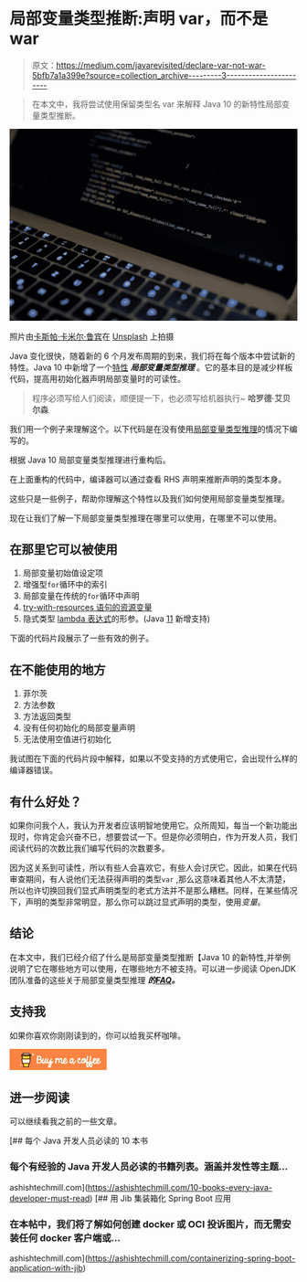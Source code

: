 # 局部变量类型推断:声明 var，而不是 war

> 原文：<https://medium.com/javarevisited/declare-var-not-war-5bfb7a1a399e?source=collection_archive---------3----------------------->

> 在本文中，我将尝试使用保留类型名 var 来解释 Java 10 的新特性局部变量类型推断。

![](img/e5bfb71c8374d6bc34fcb8095e164217.png)

照片由[卡斯帕·卡米尔·鲁宾](https://unsplash.com/@casparrubin?utm_source=medium&utm_medium=referral)在 [Unsplash](https://unsplash.com?utm_source=medium&utm_medium=referral) 上拍摄

Java 变化很快，随着新的 6 个月发布周期的到来，我们将在每个版本中尝试新的特性。Java 10 中新增了一个[特性](https://openjdk.java.net/jeps/286) ***局部变量类型推理*** 。它的基本目的是减少样板代码，提高用初始化器声明局部变量时的可读性。

> 程序必须写给人们阅读，顺便提一下，也必须写给机器执行~ **哈罗德·艾贝尔森**

我们用一个例子来理解这个。以下代码是在没有使用[局部变量类型推理](https://javarevisited.blogspot.com/2018/03/finally-java-10-has-var-to-declare-local-variables.html)的情况下编写的。

根据 Java 10 局部变量类型推理进行重构后。

在上面重构的代码中，编译器可以通过查看 RHS 声明来推断声明的类型本身。

这些只是一些例子，帮助你理解这个特性以及我们如何使用局部变量类型推理。

现在让我们了解一下局部变量类型推理在哪里可以使用，在哪里不可以使用。

## 在那里它可以被使用

1.  局部变量初始值设定项
2.  增强型`for`循环中的索引
3.  局部变量在传统的`for`循环中声明
4.  [try-with-resources 语句的资源变量](https://javarevisited.blogspot.com/2011/09/arm-automatic-resource-management-in.html)
5.  隐式类型 [lambda 表达式](/javarevisited/7-best-java-tutorials-and-books-to-learn-lambda-expression-and-stream-api-and-other-features-3083e6038e14?source=---------14------------------)的形参。(Java [11](https://openjdk.java.net/jeps/323) 新增支持)

下面的代码片段展示了一些有效的例子。

## 在不能使用的地方

1.  菲尔茨
2.  方法参数
3.  方法返回类型
4.  没有任何初始化的局部变量声明
5.  无法使用空值进行初始化

我试图在下面的代码片段中解释，如果以不受支持的方式使用它，会出现什么样的编译器错误。

## 有什么好处？

如果你问我个人，我认为开发者应该明智地使用它。众所周知，每当一个新功能出现时，你肯定会兴奋不已，想要尝试一下。但是你必须明白，作为开发人员，我们阅读代码的次数比我们编写代码的次数要多。

因为这关系到可读性，所以有些人会喜欢它，有些人会讨厌它。因此，如果在代码审查期间，有人说他们无法获得声明的类型`var` ,那么这意味着其他人不太清楚，所以也许切换回我们显式声明类型的老式方法并不是那么糟糕。同样，在某些情况下，声明的类型非常明显，那么你可以跳过显式声明的类型，使用*变量*。

## 结论

在本文中，我们已经介绍了什么是局部变量类型推断【Java 10 的新特性,并举例说明了它在哪些地方可以使用，在哪些地方不被支持。可以进一步阅读 OpenJDK 团队准备的这些关于局部变量类型推理 ***的[FAQ](https://openjdk.java.net/projects/amber/LVTIFAQ.html)。***

## 支持我

如果你喜欢你刚刚读到的，你可以给我买杯咖啡。

[![](img/883994fb2cde2cb170202b796dac9bb8.png)](https://www.buymeacoffee.com/meashish)

## 进一步阅读

可以继续看我之前的一些文章。

[](https://ashishtechmill.com/10-books-every-java-developer-must-read) [## 每个 Java 开发人员必读的 10 本书

### 每个有经验的 Java 开发人员必读的书籍列表。涵盖并发性等主题…

ashishtechmill.com](https://ashishtechmill.com/10-books-every-java-developer-must-read) [](https://ashishtechmill.com/containerizing-spring-boot-application-with-jib) [## 用 Jib 集装箱化 Spring Boot 应用

### 在本帖中，我们将了解如何创建 docker 或 OCI 投诉图片，而无需安装任何 docker 客户端或…

ashishtechmill.com](https://ashishtechmill.com/containerizing-spring-boot-application-with-jib)